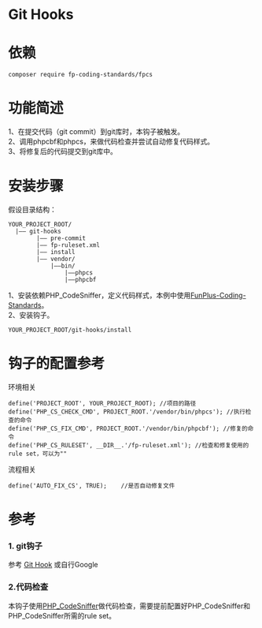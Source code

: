 Git Hooks
==================

依赖
=======

	composer require fp-coding-standards/fpcs

功能简述
========
1、在提交代码（git commit）到git库时，本钩子被触发。  
2、调用phpcbf和phpcs，来做代码检查并尝试自动修复代码样式。  
3、将修复后的代码提交到git库中。  


安装步骤
========
假设目录结构：

    YOUR_PROJECT_ROOT/
      |—— git-hooks
      		|—— pre-commit
      		|—— fp-ruleset.xml
      		|—— install
      		|—— vendor/
           		|——bin/
                	|——phpcs
                	|——phpcbf

1、安装依赖PHP_CodeSniffer，定义代码样式，本例中使用[FunPlus-Coding-Standards](https://github.com/funplus/FunPlus-Coding-Standards)。  
2、安装钩子。

    YOUR_PROJECT_ROOT/git-hooks/install



钩子的配置参考
==============
环境相关

    define('PROJECT_ROOT', YOUR_PROJECT_ROOT); //项目的路径
    define('PHP_CS_CHECK_CMD', PROJECT_ROOT.'/vendor/bin/phpcs'); //执行检查的命令
    define('PHP_CS_FIX_CMD', PROJECT_ROOT.'/vendor/bin/phpcbf'); //修复的命令
    define('PHP_CS_RULESET', __DIR__.'/fp-ruleset.xml'); //检查和修复使用的rule set，可以为""
流程相关

    define('AUTO_FIX_CS', TRUE);    //是否自动修复文件

参考
====

### 1. git钩子

参考 [Git Hook](http://githooks.com/) 或自行Google


### 2.代码检查

本钩子使用[PHP_CodeSniffer](https://github.com/squizlabs/PHP_CodeSniffer)做代码检查，需要提前配置好PHP_CodeSniffer和PHP_CodeSniffer所需的rule set。


